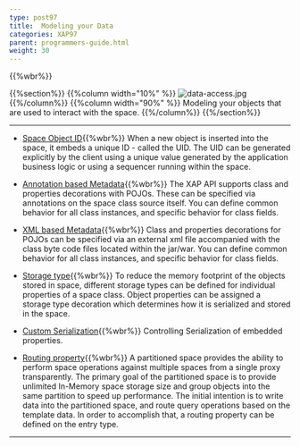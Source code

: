 ```yaml
---
type: post97
title:  Modeling your Data
categories: XAP97
parent: programmers-guide.html
weight: 30
---
```



{{%wbr%}}

{{%section%}}
{{%column width="10%" %}}
![data-access.jpg](/attachment_files/subject/data-access.png)
{{%/column%}}
{{%column width="90%" %}}
Modeling your objects that are used to interact with the space.
{{%/column%}}
{{%/section%}}

<hr/>


- [Space Object ID](./space-object-id-operations.html){{%wbr%}}
When a new object is inserted into the space, it embeds a unique ID - called the UID. The UID can be  generated explicitly  by the client using a unique value generated by the application business logic or using a sequencer running within the space.

- [Annotation based Metadata](./pojo-annotation-overview.html){{%wbr%}}
The XAP API supports class  and properties decorations with POJOs. These can be specified via annotations on the space class source itself. You can define common behavior for all class instances, and specific behavior for class fields.

- [XML based Metadata](./pojo-xml-metadata-overview.html){{%wbr%}}
Class and properties  decorations for POJOs  can be specified via an external xml file accompanied with the class byte code files located within the jar/war. You can define common behavior for all class instances, and specific behavior for class fields.


- [Storage type](./storage-types---controlling-serialization.html){{%wbr%}}
To reduce the memory footprint of the objects stored in space, different storage types can be defined for individual properties of a space class.
Object properties can be assigned a storage type decoration which determines how it is serialized and stored in the space.

- [Custom Serialization](./custom-serialization.html){{%wbr%}}
Controlling Serialization of embedded properties.

- [Routing property](./routing-in-partitioned-spaces.html){{%wbr%}}
A partitioned space provides the ability to perform space operations against multiple spaces from a single proxy transparently. The primary goal of the partitioned space is to provide unlimited In-Memory space storage size and group objects into the same partition to speed up performance. The initial intention is to write data into the partitioned space, and route query operations based on the template data.
In order to accomplish that, a routing property  can be defined on the entry type.
<hr/>

